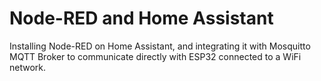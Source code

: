 # Node-RED and Home Assistant
Installing Node-RED on Home Assistant, and integrating it with Mosquitto MQTT Broker to communicate directly with ESP32 connected to a WiFi network.
